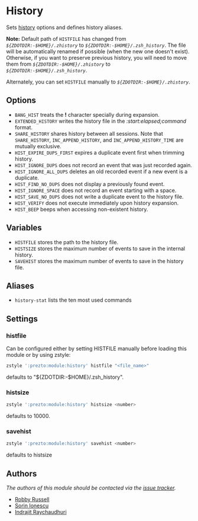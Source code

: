 # History

Sets [history][1] options and defines history aliases.

**Note:** Default path of `HISTFILE` has changed from
_`${ZDOTDIR:-$HOME}/.zhistory`_ to _`${ZDOTDIR:-$HOME}/.zsh_history`_. The file
will be automatically renamed if possible (when the new one doesn't exist).
Otherwise, if you want to preserve previous history, you will need to move them
from _`${ZDOTDIR:-$HOME}/.zhistory`_ to _`${ZDOTDIR:-$HOME}/.zsh_history`_.

Alternately, you can set `HISTFILE` manually to _`${ZDOTDIR:-$HOME}/.zhistory`_.

## Options

- `BANG_HIST` treats the **!** character specially during expansion.
- `EXTENDED_HISTORY` writes the history file in the _:start:elapsed;command_
  format.
- `SHARE_HISTORY` shares history between all sessions. Note that
  `SHARE_HISTORY`, `INC_APPEND_HISTORY`, and `INC_APPEND_HISTORY_TIME` are
  mutually exclusive.
- `HIST_EXPIRE_DUPS_FIRST` expires a duplicate event first when trimming history.
- `HIST_IGNORE_DUPS` does not record an event that was just recorded again.
- `HIST_IGNORE_ALL_DUPS` deletes an old recorded event if a new event is a
  duplicate.
- `HIST_FIND_NO_DUPS` does not display a previously found event.
- `HIST_IGNORE_SPACE` does not record an event starting with a space.
- `HIST_SAVE_NO_DUPS` does not write a duplicate event to the history file.
- `HIST_VERIFY` does not execute immediately upon history expansion.
- `HIST_BEEP` beeps when accessing non-existent history.

## Variables

- `HISTFILE` stores the path to the history file.
- `HISTSIZE` stores the maximum number of events to save in the internal history.
- `SAVEHIST` stores the maximum number of events to save in the history file.

## Aliases

- `history-stat` lists the ten most used commands

## Settings

### histfile

Can be configured either by setting HISTFILE manually before loading this
module or by using zstyle:

```sh
zstyle ':prezto:module:history' histfile "<file_name>"
```

defaults to "${ZDOTDIR:-$HOME}/.zsh_history".

### histsize

```sh
zstyle ':prezto:module:history' histsize <number>
```

defaults to 10000.

### savehist

```sh
zstyle ':prezto:module:history' savehist <number>
```

defaults to histsize

## Authors

_The authors of this module should be contacted via the [issue tracker][2]._

- [Robby Russell](https://github.com/robbyrussell)
- [Sorin Ionescu](https://github.com/sorin-ionescu)
- [Indrajit Raychaudhuri](https://github.com/indrajitr)

[1]: https://zsh.sourceforge.net/Guide/zshguide02.html#l16
[2]: https://github.com/sorin-ionescu/prezto/issues
